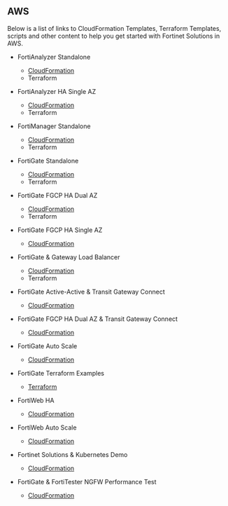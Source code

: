 ## AWS

Below is a list of links to CloudFormation Templates, Terraform Templates, scripts and other content to help you get started with Fortinet Solutions in AWS.


  - FortiAnalyzer Standalone
      - [CloudFormation](https://github.com/hgaberra/fortianalyzer-aws-standalone-cloudformation)
	  - Terraform
  - FortiAnalyzer HA Single AZ
      - [CloudFormation](https://github.com/hgaberra/fortianalyzer-aws-ha-singleaz-cloudformation)
	  - Terraform
  - FortiManager Standalone
      - [CloudFormation](https://github.com/hgaberra/fortimanager-aws-standalone-cloudformation)
	  - Terraform
  - FortiGate Standalone
      - [CloudFormation](https://github.com/hgaberra/fortigate-aws-standalone-cloudformation)
	  - Terraform

  - FortiGate FGCP HA Dual AZ
      - [CloudFormation](https://github.com/hgaberra/fortigate-aws-ha-dualaz-cloudformation)
	  - Terraform
  - FortiGate FGCP HA Single AZ
      - [CloudFormation](https://github.com/hgaberra/fortigate-aws-ha-singleaz-cloudformation)
  - FortiGate & Gateway Load Balancer
      - [CloudFormation](https://github.com/hgaberra/fortigate-aws-gwlb-cloudformation)
	  - Terraform
  - FortiGate Active-Active & Transit Gateway Connect
      - [CloudFormation](https://github.com/hgaberra/fortigate-aws-tgwconnect-active-active-cloudformation)
  - FortiGate FGCP HA Dual AZ & Transit Gateway Connect
      - [CloudFormation](https://github.com/hgaberra/fortigate-aws-tgwconnect-ha-dualaz-cloudformation)
  - FortiGate Auto Scale
      - [CloudFormation](https://docs.fortinet.com/document/fortigate-public-cloud/6.4.0/aws-administration-guide/397979/deploying-auto-scaling-on-aws)
  - FortiGate Terraform Examples
      - [Terraform](https://github.com/fortinet/fortigate-terraform-deploy/tree/main/aws)
  - FortiWeb HA
      - [CloudFormation](https://docs.fortinet.com/document/fortiweb-public-cloud/latest/use-case-high-availability-for-fortiweb-on-aws/556435/overview)
  - FortiWeb Auto Scale
      - [CloudFormation](https://docs.fortinet.com/document/fortiweb-public-cloud/latest/deploying-auto-scaling-on-aws)
  - Fortinet Solutions & Kubernetes Demo
      - [CloudFormation](https://github.com/hgaberra/fortigate-fortiadc-forticwp-aws-kubernetes-integration-cloudformation)
  - FortiGate & FortiTester NGFW Performance Test
      - [CloudFormation](https://github.com/hgaberra/fortigate-fortitester-aws-ngfw-performance-test-cloudformation)